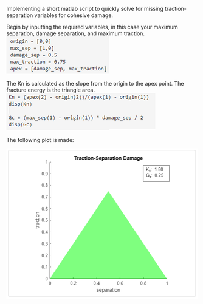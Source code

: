 Implementing a short matlab script to quickly solve for missing traction-separation variables for cohesive damage. 

Begin by inputting the required variables, in this case your maximum separation, damage separation, and maximum traction.
![Assign Variables](https://github.com/midmidmidmid/TractionSeparation/blob/main/plots/Matlab_Variables.png)

The Kn is calculated as the slope from the origin to the apex point. The fracture energy is the triangle area.
![Calculations](https://github.com/midmidmidmid/TractionSeparation/blob/main/plots/calcs.png)

The following plot is made:

![Plot](https://github.com/midmidmidmid/TractionSeparation/blob/main/plots/Matlab_TractionSeparation.png)

